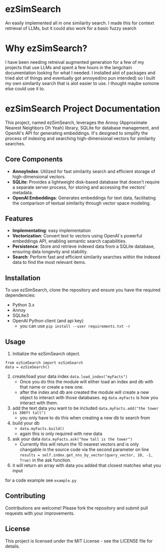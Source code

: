 # ezSimSearch
An easily implemented all in one similarity search. I made this for context retrieval of LLMs, but it could also work for a basic fuzzy search

# Why ezSimSearch?
I have been needing retreival augmented generation for a few of my projects that use LLMs and spent a few hours in the langchain documentation looking for what I needed. I installed alot of packages and tried alot of things and eventually got annoyed(no pun intended) so I built my own similarity search that is alot easier to use. I thought maybe somone else could use it to.

# ezSimSearch Project Documentation

This project, named ezSimSearch, leverages the Annoy (Approximate Nearest Neighbors Oh Yeah) library, SQLite for database management, and OpenAI's API for generating embeddings. It's designed to simplify the process of indexing and searching high-dimensional vectors for similarity searches.

## Core Components

- **AnnoyIndex**: Utilized for fast similarity search and efficient storage of high-dimensional vectors.
- **SQLite**: Provides a lightweight disk-based database that doesn't require a separate server process, for storing and accessing the vectors' metadata.
- **OpenAI Embeddings**: Generates embeddings for text data, facilitating the comparison of textual similarity through vector space modeling.

## Features

- **Implementating**: easy implementation
- **Vectorization**: Convert text to vectors using OpenAI`s powerful embeddings API, enabling semantic search capabilities.
- **Persistence**: Store and retrieve indexed data from a SQLite database, ensuring data longevity and stability.
- **Search**: Perform fast and efficient similarity searches within the indexed data to find the most relevant items.

## Installation

To use ezSimSearch, clone the repository and ensure you have the required dependencies:

- Python 3.x
- Annoy
- SQLite3
- OpenAI Python client (and api key)
  * you can use `pip install --user requirements.txt -r`

## Usage

1. Initialize the ezSimSearch object.
```
from ezSimSearch import ezSimSearch
data = ezSimSearch()
```
2. create/load your data index `data.load_index("myFacts")`
    - Once you do this the module will either load an index and db with that name or create a new one.
    - after the index and db are created the module will create a new object to interact with those databases. eg `data.myFacts` is how you interact with them.
4. add the text data you want to be included `data.myFacts.add("the tower is 300ft tall")`
    - you only have to do this when creating a new db to search from
5. build your db
    - `data.myFacts.build()`
    - again this is only required with new data
6. ask your data `data.myFacts.ask("how tall is the tower")`
    - Currently this will return the 10 nearest vectors and is only changable in the source code via the second parameter on line `results = self.index.get_nns_by_vector(query_vector, 10, -1, True)` in the ask function.
7. it will return an array with data you added that closest matches what you input

for a code example see `example.py`
## Contributing

Contributions are welcome! Please fork the repository and submit pull requests with your improvements.

## License

This project is licensed under the MIT License - see the LICENSE file for details.

